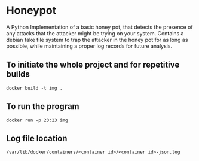 # Honeypot
A Python Implementation of a basic honey pot, that detects the presence of any attacks that the attacker might be trying on your system. Contains a debian fake file system to trap the attacker in the honey pot for as long as possible, while maintaining a proper log records for future analysis.

## To initiate the whole project and for repetitive builds
``` docker build -t img . ```

## To run the program
``` docker run -p 23:23 img ```

## Log file location
``` /var/lib/docker/containers/<container id>/<container id>-json.log ```




